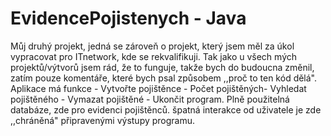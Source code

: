 # EvidencePojistenych - Java

Můj druhý projekt, jedná se zároveň o projekt, který jsem měl za úkol vypracovat pro ITnetwork, kde se rekvalifikuji.
Tak jako u všech mých projektů/výtvorů jsem rád, že to funguje, takže bych do budoucna změnil, zatím pouze komentáře, které bych psal způsobem ,,proč to ten kód dělá".
Aplikace má funkce - Vytvořte pojištěnce - Počet pojištěných- Vyhledat pojištěného - Vymazat pojištěné - Ukončit program. Plně použitelná databáze, zde pro evidenci pojištěnců. špatná interakce od uživatele je zde ,,chráněná" připravenými výstupy programu.

